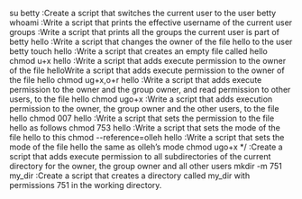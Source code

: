 su betty :Create a script that switches the current user to the user betty
whoami :Write a script that prints the effective username of the current user
groups :Write a script that prints all the groups the current user is part of
betty hello :Write a script that changes the owner of the file hello to the user betty
touch hello :Write a script that creates an empty file called hello
chmod u+x hello :Write a script that adds execute permission to the owner of the file helloWrite a script that adds execute permission to the owner of the file hello
chmod ug+x,o+r hello :Write a script that adds execute permission to the owner and the group owner, and read permission to other users, to the file hello
chmod ugo+x :Write a script that adds execution permission to the owner, the group owner and the other users, to the file hello
chmod 007 hello :Write a script that sets the permission to the file hello as follows
chmod 753 hello :Write a script that sets the mode of the file hello to this
chmod --reference=olleh hello :Write a script that sets the mode of the file hello the same as olleh’s mode
chmod ugo+x */ :Create a script that adds execute permission to all subdirectories of the current directory for the owner, the group owner and all other users
mkdir -m 751 my_dir :Create a script that creates a directory called my_dir with permissions 751 in the working directory.

